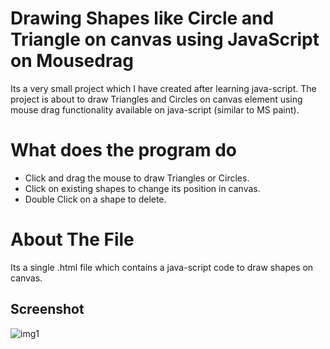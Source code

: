 # Drawing Shapes like Circle and Triangle on canvas using JavaScript on Mousedrag
Its a very small project which I have created after learning java-script. The project is about to draw Triangles and Circles on canvas element using mouse drag functionality available on java-script (similar to MS paint).
# What does the program do
* Click and drag the mouse to draw Triangles or Circles.
* Click on existing shapes to change its position in canvas.
* Double Click on a shape to delete.
# About The File
Its a single .html file which contains a java-script code to draw shapes on canvas.
## Screenshot
![img1](https://user-images.githubusercontent.com/34371671/35552969-db7ebc0c-05bb-11e8-80d4-a3c832e4479a.png)
